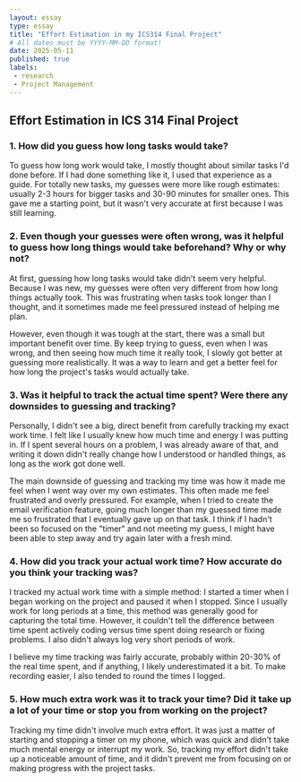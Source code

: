```yaml
---
layout: essay  
type: essay  
title: "Effort Estimation in my ICS314 Final Project"  
# All dates must be YYYY-MM-DD format!  
date: 2025-05-11
published: true
labels:  
 - research  
 - Project Management
---
```


## Effort Estimation in ICS 314 Final Project

### 1. How did you guess how long tasks would take?

To guess how long work would take, I mostly thought about similar tasks I'd done before. If I had done something like it, I used that experience as a guide. For totally new tasks, my guesses were more like rough estimates: usually 2-3 hours for bigger tasks and 30-90 minutes for smaller ones. This gave me a starting point, but it wasn't very accurate at first because I was still learning.

### 2. Even though your guesses were often wrong, was it helpful to guess how long things would take beforehand? Why or why not?

At first, guessing how long tasks would take didn't seem very helpful. Because I was new, my guesses were often very different from how long things actually took. This was frustrating when tasks took longer than I thought, and it sometimes made me feel pressured instead of helping me plan.

However, even though it was tough at the start, there was a small but important benefit over time. By keep trying to guess, even when I was wrong, and then seeing how much time it really took, I slowly got better at guessing more realistically. It was a way to learn and get a better feel for how long the project's tasks would actually take.

### 3. Was it helpful to track the actual time spent? Were there any downsides to guessing and tracking?

Personally, I didn't see a big, direct benefit from carefully tracking my exact work time. I felt like I usually knew how much time and energy I was putting in. If I spent several hours on a problem, I was already aware of that, and writing it down didn't really change how I understood or handled things, as long as the work got done well.

The main downside of guessing and tracking my time was how it made me feel when I went way over my own estimates. This often made me feel frustrated and overly pressured. For example, when I tried to create the email verification feature, going much longer than my guessed time made me so frustrated that I eventually gave up on that task. I think if I hadn't been so focused on the "timer" and not meeting my guess, I might have been able to step away and try again later with a fresh mind.

### 4. How did you track your actual work time? How accurate do you think your tracking was?

I tracked my actual work time with a simple method: I started a timer when I began working on the project and paused it when I stopped. Since I usually work for long periods at a time, this method was generally good for capturing the total time. However, it couldn't tell the difference between time spent actively coding versus time spent doing research or fixing problems. I also didn't always log very short periods of work.

I believe my time tracking was fairly accurate, probably within 20-30% of the real time spent, and if anything, I likely underestimated it a bit. To make recording easier, I also tended to round the times I logged.

### 5. How much extra work was it to track your time? Did it take up a lot of your time or stop you from working on the project?

Tracking my time didn't involve much extra effort. It was just a matter of starting and stopping a timer on my phone, which was quick and didn't take much mental energy or interrupt my work. So, tracking my effort didn't take up a noticeable amount of time, and it didn't prevent me from focusing on or making progress with the project tasks.

